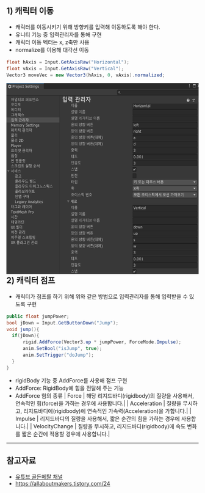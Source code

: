 ## 1) 캐릭터 이동 
  * 캐릭터를 이동시키기 위해 방향키를 입력해 이동하도록 해야 한다. 
  * 유니티 기능 중 입력관리자를 통해 구현
  * 캐릭터 이동 벡터는 x, z축만 사용
  * normalize를 이용해 대각선 이동

```c#
float hAxis = Input.GetAxisRaw("Horizontal");
float vAxis = Input.GetAxisRaw("Vertical");
Vector3 moveVec = new Vector3(hAxis, 0, vAxis).normalized; 
```
<img  align = "left" src = "./image/input manager.png" height = "500" width = "600">

## 2) 캐릭터 점프
  * 캐릭터가 점프를 하기 위해 위와 같은 방법으로 입력관리자를 통해 입력받을 수 있도록 구현

  ```c#
  public float jumpPower;
  bool jDown = Input.GetButtonDown("Jump");
  void jump(){
    if(jDown){
        rigid.AddForce(Vector3.up * jumpPower, ForceMode.Impulse);
        anim.SetBool("isJump", true);
        anim.SetTrigger("doJump");
    }
  }
  ```
  * rigidBody 기능 중 AddForce를 사용해 점프 구현
  * AddForce: RigidBody에 힘을 전달해 주는 기능
  * AddForce 힘의 종류
  | Force | 해당 리지드바디(rigidbody)의 질량을 사용해서, 연속적인 힘(force)을 가하는 경우에 사용합니다.|
  | Acceleration | 질량을 무시하고, 리지드바디에(rigidbody)에 연속적인 가속력(Acceleration)을 가합니다.|
  | Impulse |	리지드바디의 질량을 사용해서, 짧은 순간의 힘을 가하는 경우에 사용합니다.|
  | VelocityChange | 질량을 무시하고, 리지드바디(rigidbody)에 속도 변화를 짧은 순간에 적용할 경우에 사용합니다.|


  ***
  ## 참고자료
  * [유튜브 골든메탈 채널](https://www.youtube.com/c/GoldMetal)
  * <https://allaboutmakers.tistory.com/24>